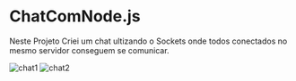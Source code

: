 # ChatComNode.js
Neste Projeto Criei um chat ultizando o Sockets onde todos conectados no mesmo servidor conseguem se comunicar. 

![chat1](https://user-images.githubusercontent.com/112965050/192571831-43ef9f6d-7ffe-463e-b83a-a879cc4c6283.png)
![chat2](https://user-images.githubusercontent.com/112965050/192571844-590561c6-52ae-496c-ba33-94f52bffc60f.png)

